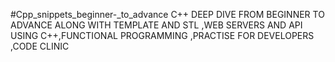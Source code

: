 #Cpp_snippets_beginner-_to_advance
C++ DEEP DIVE  FROM  BEGINNER  TO  ADVANCE  ALONG WITH TEMPLATE  AND STL ,WEB SERVERS AND API USING C++,FUNCTIONAL PROGRAMMING ,PRACTISE FOR DEVELOPERS ,CODE CLINIC
